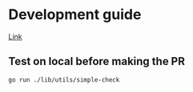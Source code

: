 # Development guide

[Link](https://github.com/yeyu12/rod/blob/main/.github/CONTRIBUTING.md)

## Test on local before making the PR

```bash
go run ./lib/utils/simple-check
```
